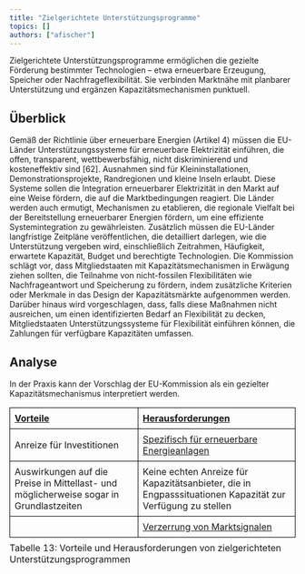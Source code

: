 ```yaml
---
title: "Zielgerichtete Unterstützungsprogramme"
topics: []
authors: ["afischer"]
---
```


Zielgerichtete Unterstützungsprogramme ermöglichen die gezielte Förderung bestimmter Technologien – etwa erneuerbare Erzeugung, Speicher oder Nachfrageflexibilität. Sie verbinden Marktnähe mit planbarer Unterstützung und ergänzen Kapazitätsmechanismen punktuell.

## Überblick
Gemäß der Richtlinie über erneuerbare Energien (Artikel 4) müssen die EU-Länder Unterstützungssysteme für erneuerbare Elektrizität einführen, die offen, transparent, wettbewerbsfähig, nicht diskriminierend und kosteneffektiv sind [62]. Ausnahmen sind für Kleininstallationen, Demonstrationsprojekte, Randregionen und kleine Inseln erlaubt. Diese Systeme sollen die Integration erneuerbarer Elektrizität in den Markt auf eine Weise fördern, die auf die Marktbedingungen reagiert. Die Länder werden auch ermutigt, Mechanismen zu etablieren, die regionale Vielfalt bei der Bereitstellung erneuerbarer Energien fördern, um eine effiziente Systemintegration zu gewährleisten. Zusätzlich müssen die EU-Länder langfristige Zeitpläne veröffentlichen, die detailliert darlegen, wie die Unterstützung vergeben wird, einschließlich Zeitrahmen, Häufigkeit, erwartete Kapazität, Budget und berechtigte Technologien.
Die Kommission schlägt vor, dass Mitgliedstaaten mit Kapazitätsmechanismen in Erwägung ziehen sollten, die Teilnahme von nicht-fossilen Flexibilitäten wie Nachfrageantwort und Speicherung zu fördern, indem zusätzliche Kriterien oder Merkmale in das Design der Kapazitätsmärkte aufgenommen werden. Darüber hinaus wird vorgeschlagen, dass, falls diese Maßnahmen nicht ausreichen, um einen identifizierten Bedarf an Flexibilität zu decken, Mitgliedstaaten Unterstützungssysteme für Flexibilität einführen können, die Zahlungen für verfügbare Kapazitäten umfassen.

## Analyse
In der Praxis kann der Vorschlag der EU-Kommission als ein gezielter Kapazitätsmechanismus interpretiert werden.

<table style="border-collapse: collapse; width: 100%;">
  <thead>
    <tr>
      <th style="text-align:left; border: 1px solid black; padding: 8px;"><u>Vorteile</u></th>
      <th style="text-align:left; border: 1px solid black; padding: 8px;"><u>Herausforderungen</u></th>
    </tr>
  </thead>
  <tbody>
    <tr>
      <td style="border: 1px solid black; padding: 8px;">
        Anreize für Investitionen
      </td>
      <td style="border: 1px solid black; padding: 8px;">
        <u>Spezifisch für erneuerbare Energieanlagen</u>
      </td>
    </tr>
    <tr>
      <td style="border: 1px solid black; padding: 8px;">
        Auswirkungen auf die Preise in Mittellast- und möglicherweise sogar in Grundlastzeiten
      </td>
      <td style="border: 1px solid black; padding: 8px;">
        Keine echten Anreize für Kapazitätsanbieter, die in Engpasssituationen Kapazität zur Verfügung zu stellen
      </td>
    </tr>
    <tr>
      <td style="border: 1px solid black; padding: 8px;"></td>
      <td style="border: 1px solid black; padding: 8px;">
        <u>Verzerrung von Marktsignalen</u>
      </td>
    </tr>
  </tbody>
  <caption style="caption-side: bottom; text-align: left; padding-top: 8px;">
    Tabelle 13: Vorteile und Herausforderungen von zielgerichteten Unterstützungsprogrammen
  </caption>
</table>
